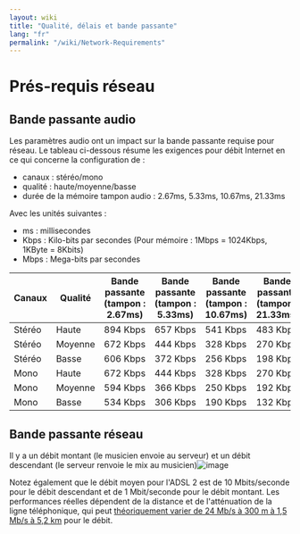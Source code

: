 ```yaml
---
layout: wiki
title: "Qualité, délais et bande passante"
lang: "fr"
permalink: "/wiki/Network-Requirements"
---
```


# Prés-requis réseau

## Bande passante audio

Les paramètres audio ont un impact sur la bande passante requise pour réseau. Le tableau ci-dessous résume les exigences pour débit Internet en ce qui concerne la configuration de :

* canaux : stéréo/mono
* qualité : haute/moyenne/basse
* durée de la mémoire tampon audio : 2.67ms, 5.33ms, 10.67ms, 21.33ms

Avec les unités suivantes :

* ms : millisecondes
* Kbps : Kilo-bits par secondes (Pour mémoire : 1Mbps = 1024Kbps, 1KByte = 8Kbits)
* Mbps : Mega-bits par secondes

| Canaux  | Qualité | Bande passante (tampon : 2.67ms) |  Bande passante (tampon : 5.33ms) | Bande passante (tampon : 10.67ms) | Bande passante (tampon : 21.33ms) |
| --------- | ------- | -------- | -------- | -------- | -------- |
| Stéréo    | Haute   | 894 Kbps | 657 Kbps | 541 Kbps | 483 Kbps |
| Stéréo    | Moyenne | 672 Kbps | 444 Kbps | 328 Kbps | 270 Kbps |
| Stéréo    | Basse   | 606 Kbps | 372 Kbps | 256 Kbps | 198 Kbps |
| Mono      | Haute   | 672 Kbps | 444 Kbps | 328 Kbps | 270 Kbps |
| Mono      | Moyenne | 594 Kbps | 366 Kbps | 250 Kbps | 192 Kbps |
| Mono      | Basse   | 534 Kbps | 306 Kbps | 190 Kbps | 132 Kbps |

## Bande passante réseau

Il y a un débit montant (le musicien envoie au serveur) et un débit descendant (le serveur renvoie le mix au musicien)![image](https://user-images.githubusercontent.com/9976944/79274940-999b0b00-7ea5-11ea-85be-3ded5ee198d5.png)

Notez également que le débit moyen pour l'ADSL 2 est de 10 Mbits/seconde pour le débit descendant et de 1 Mbit/seconde pour le débit montant. Les performances réelles dépendent de la distance et de l'atténuation de la ligne téléphonique, qui peut [théoriquement varier de 24 Mb/s à 300 m à 1,5 Mb/s à 5,2 km](https://fr.wikipedia.org/wiki/ADSL#Estimation_du_d%C3%A9bit_maximal_r%C3%A9el_en_fonction_de_la_longueur_de_la_ligne) pour le débit.


